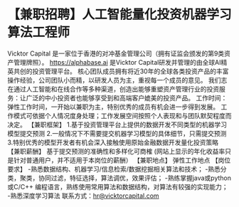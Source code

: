 # ​ 【兼职招聘】人工智能量化投资机器学习算法工程师

Vicktor Capital 是一家位于香港的对冲基金管理公司（拥有证监会颁发的第9类资产管理牌照）。
https://alphabase.ai 是Vicktor Capital研发并管理的由全球AI精英共创的投资管理平台。
核心团队成员拥有将近30年的全球各类投资产品的丰富操作经验，公司团队小而精，以研发人员为主，重视每一个成员的意见。
我们志在通过人工智能和在线合作等多种渠道，创造出能够重塑资产管理行业的投资服务：让广泛的中小投资者也能够享受到和高端客户媲美的投资产品。
工作时间：弹性工作时间，一开始以兼职为主，特别优秀的成员有机会进一步得到发展。
工作模式可依据个人情况度身处理；工作发展空间按照个人表现和与团队默契程度而决定。
【兼职框架】
1.基于投资管理平台上提供的数据开发不同类型的机器学习模型提交预测
2.一般情况下不需要提交机器学习模型的具体细节，只需提交预测
3.特别优秀的模型开发者有机会深入接触使用原始金融数据开发量化投资策略
【兼职薪酬】
基于提交预测的准确性和多样化可商榷
(网站上显示的年化收益率只是针对普通用户，并不适用于本岗位的薪酬）
【兼职地点】
弹性工作地点
【岗位要求】
-熟悉数据结构、机器学习/信息检索/数据挖掘相关算法和技术；
-熟悉分类，聚类，协同过滤，特征选择，算法调优，效果评估；
-熟练掌握java或python或C/C++ 编程语言，熟练使用常用算法和数据结构，对算法有较强的实现能力；
-熟悉深度学习算法
联系方式：hr@vicktorcapital.com